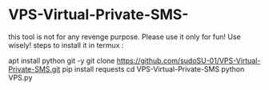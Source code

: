 # VPS-Virtual-Private-SMS-
this tool is not for any revenge purpose. Please use it only for fun! Use wisely!
steps to install it in termux :

apt install python git -y
git clone https://github.com/sudoSU-01/VPS-Virtual-Private-SMS.git
pip install requests
cd VPS-Virtual-Private-SMS
python VPS.py
